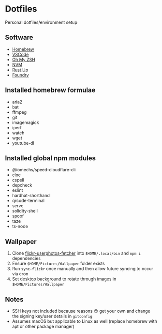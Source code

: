 # Dotfiles
Personal dotfiles/environment setup

## Software
- [Homebrew](https://brew.sh/)
- [VSCode](https://code.visualstudio.com/)
- [Oh My ZSH](https://github.com/ohmyzsh/ohmyzsh)
- [NVM](https://github.com/nvm-sh/nvm)
- [Rust Up](https://rustup.rs/)
- [Foundry](https://getfoundry.sh/)

## Installed homebrew formulae
- aria2
- bat
- ffmpeg
- git
- imagemagick
- iperf
- watch
- wget
- youtube-dl

## Installed global npm modules
- @iomechs/speed-cloudflare-cli
- cloc
- cspell
- depcheck
- eslint
- hardhat-shorthand
- qrcode-terminal
- serve
- solidity-shell
- spoof
- taze
- ts-node

## Wallpaper
1. Clone [flickr-userphotos-fetcher](https://github.com/mesquka/flickr-userphotos-fetcher) into `$HOME/.local/bin` and `npm i` dependencies
2. Ensure `$HOME/Pictures/Wallpaper` folder exists
3. Run `sync-flickr` once manually and then allow future syncing to occur via cron
3. Set desktop background to rotate through images in `$HOME/Pictures/Wallpaper`

## Notes
- SSH keys not included because reasons 😏 get your own and change the signing key/user details in `gitconfig`
- Assumes macOS but applicable to Linux as well (replace homebrew with apt or other package manager)
